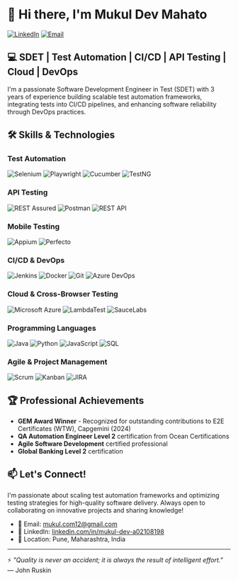# 👋 Hi there, I'm Mukul Dev Mahato

[![LinkedIn](https://img.shields.io/badge/LinkedIn-Connect-blue)](https://linkedin.com/in/mukul-dev-a02108198)
[![Email](https://img.shields.io/badge/Email-Contact-red)](mailto:mukul.com12@gmail.com)

## 💻 SDET | Test Automation | CI/CD | API Testing | Cloud | DevOps

I'm a passionate Software Development Engineer in Test (SDET) with 3 years of experience building scalable test automation frameworks, integrating tests into CI/CD pipelines, and enhancing software reliability through DevOps practices.

## 🛠️ Skills & Technologies

### Test Automation
![Selenium](https://img.shields.io/badge/-Selenium-43B02A?style=flat&logo=selenium&logoColor=white)
![Playwright](https://img.shields.io/badge/-Playwright-2EAD33?style=flat&logo=playwright&logoColor=white)
![Cucumber](https://img.shields.io/badge/-Cucumber-23D96C?style=flat&logo=cucumber&logoColor=white)
![TestNG](https://img.shields.io/badge/-TestNG-0769AD?style=flat&logoColor=white)

### API Testing
![REST Assured](https://img.shields.io/badge/-REST%20Assured-4BA82E?style=flat&logoColor=white)
![Postman](https://img.shields.io/badge/-Postman-FF6C37?style=flat&logo=postman&logoColor=white)
![REST API](https://img.shields.io/badge/-REST%20API-009688?style=flat&logoColor=white)

### Mobile Testing
![Appium](https://img.shields.io/badge/-Appium-662D91?style=flat&logo=appium&logoColor=white)
![Perfecto](https://img.shields.io/badge/-Perfecto-003366?style=flat&logoColor=white)

### CI/CD & DevOps
![Jenkins](https://img.shields.io/badge/-Jenkins-D24939?style=flat&logo=jenkins&logoColor=white)
![Docker](https://img.shields.io/badge/-Docker-2496ED?style=flat&logo=docker&logoColor=white)
![Git](https://img.shields.io/badge/-Git-F05032?style=flat&logo=git&logoColor=white)
![Azure DevOps](https://img.shields.io/badge/-Azure%20DevOps-0078D7?style=flat&logo=azure-devops&logoColor=white)

### Cloud & Cross-Browser Testing
![Microsoft Azure](https://img.shields.io/badge/-Microsoft%20Azure-0089D6?style=flat&logo=microsoft-azure&logoColor=white)
![LambdaTest](https://img.shields.io/badge/-LambdaTest-FCB01B?style=flat&logoColor=white)
![SauceLabs](https://img.shields.io/badge/-SauceLabs-E2231A?style=flat&logo=saucelabs&logoColor=white)

### Programming Languages
![Java](https://img.shields.io/badge/-Java-007396?style=flat&logo=java&logoColor=white)
![Python](https://img.shields.io/badge/-Python-3776AB?style=flat&logo=python&logoColor=white)
![JavaScript](https://img.shields.io/badge/-JavaScript-F7DF1E?style=flat&logo=javascript&logoColor=black)
![SQL](https://img.shields.io/badge/-SQL-4479A1?style=flat&logo=mysql&logoColor=white)

### Agile & Project Management
![Scrum](https://img.shields.io/badge/-Scrum-6DB33F?style=flat&logoColor=white)
![Kanban](https://img.shields.io/badge/-Kanban-0052CC?style=flat&logoColor=white)
![JIRA](https://img.shields.io/badge/-JIRA-0052CC?style=flat&logo=jira&logoColor=white)

## 🏆 Professional Achievements

- **GEM Award Winner** - Recognized for outstanding contributions to E2E Certificates (WTW), Capgemini (2024)
- **QA Automation Engineer Level 2** certification from Ocean Certifications
- **Agile Software Development** certified professional
- **Global Banking Level 2** certification


## 📫 Let's Connect!

I'm passionate about scaling test automation frameworks and optimizing testing strategies for high-quality software delivery. Always open to collaborating on innovative projects and sharing knowledge!

- 📧 Email: [mukul.com12@gmail.com](mailto:mukul.com12@gmail.com)
- 🔗 LinkedIn: [linkedin.com/in/mukul-dev-a02108198](https://linkedin.com/in/mukul-dev-a02108198)
- 📍 Location: Pune, Maharashtra, India

---

⚡ *"Quality is never an accident; it is always the result of intelligent effort."* — John Ruskin
